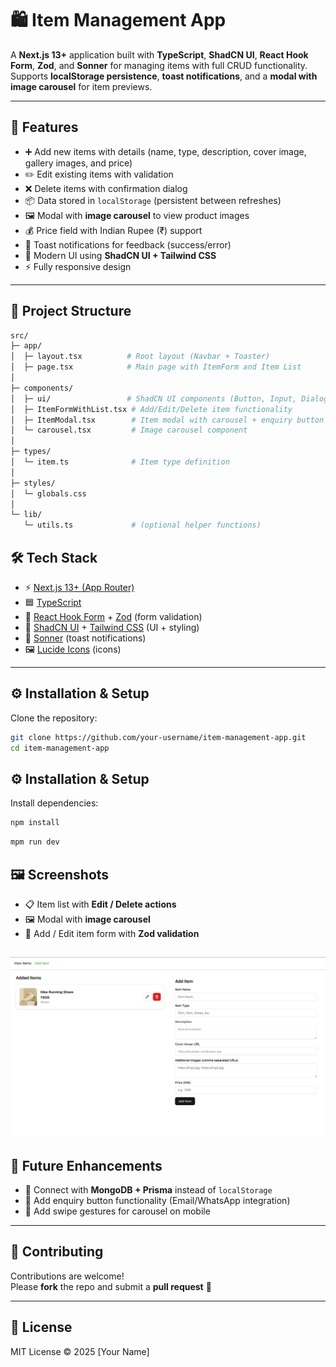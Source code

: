 # 🛍️ Item Management App

A **Next.js 13+** application built with **TypeScript**, **ShadCN UI**, **React Hook Form**, **Zod**, and **Sonner** for managing items with full CRUD functionality.  
Supports **localStorage persistence**, **toast notifications**, and a **modal with image carousel** for item previews.

---

## 🚀 Features

- ➕ Add new items with details (name, type, description, cover image, gallery images, and price)  
- ✏️ Edit existing items with validation  
- ❌ Delete items with confirmation dialog  
- 📦 Data stored in `localStorage` (persistent between refreshes)  
- 🖼️ Modal with **image carousel** to view product images  
- 💰 Price field with Indian Rupee (₹) support  
- 🔔 Toast notifications for feedback (success/error)  
- 🎨 Modern UI using **ShadCN UI + Tailwind CSS**  
- ⚡ Fully responsive design  

---

## 📂 Project Structure

```bash
src/
├─ app/
│  ├─ layout.tsx          # Root layout (Navbar + Toaster)
│  ├─ page.tsx            # Main page with ItemForm and Item List
│
├─ components/
│  ├─ ui/                 # ShadCN UI components (Button, Input, Dialog, etc.)
│  ├─ ItemFormWithList.tsx # Add/Edit/Delete item functionality
│  ├─ ItemModal.tsx        # Item modal with carousel + enquiry button
│  └─ carousel.tsx         # Image carousel component
│
├─ types/
│  └─ item.ts              # Item type definition
│
├─ styles/
│  └─ globals.css
│
└─ lib/
   └─ utils.ts             # (optional helper functions)

```
## 🛠️ Tech Stack
- ⚡ [Next.js 13+ (App Router)](https://nextjs.org/)  
- 🟦 [TypeScript](https://www.typescriptlang.org/)  
- 📝 [React Hook Form](https://react-hook-form.com/) + [Zod](https://zod.dev/) (form validation)  
- 🎨 [ShadCN UI](https://ui.shadcn.com/) + [Tailwind CSS](https://tailwindcss.com/) (UI + styling)  
- 🔔 [Sonner](https://sonner.emilkowal.ski/) (toast notifications)  
- 🖼️ [Lucide Icons](https://lucide.dev/) (icons)  

---

## ⚙️ Installation & Setup

Clone the repository:

```bash
git clone https://github.com/your-username/item-management-app.git
cd item-management-app

```
## ⚙️ Installation & Setup

Install dependencies:

```bash
npm install
```
```bash
mpm run dev
```

## 🖼️ Screenshots

- 📋 Item list with **Edit / Delete actions**  
- 🖼️ Modal with **image carousel**  
- 📝 Add / Edit item form with **Zod validation**  

![image](https://github.com/SonuR12/Assign1/blob/main/public/Demo.png)
---

## 🔮 Future Enhancements

- 🔗 Connect with **MongoDB + Prisma** instead of `localStorage`  
- 📧 Add enquiry button functionality (Email/WhatsApp integration)  
- 📱 Add swipe gestures for carousel on mobile  

---

## 🤝 Contributing

Contributions are welcome!  
Please **fork** the repo and submit a **pull request** 🙌  

---

## 📜 License

MIT License © 2025 [Your Name]  
